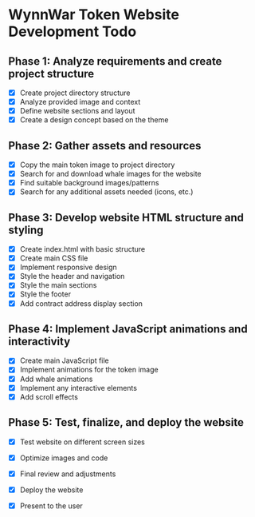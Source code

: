 # WynnWar Token Website Development Todo

## Phase 1: Analyze requirements and create project structure
- [x] Create project directory structure
- [x] Analyze provided image and context
- [x] Define website sections and layout
- [x] Create a design concept based on the theme

## Phase 2: Gather assets and resources
- [x] Copy the main token image to project directory
- [x] Search for and download whale images for the website
- [x] Find suitable background images/patterns
- [x] Search for any additional assets needed (icons, etc.)

## Phase 3: Develop website HTML structure and styling
- [x] Create index.html with basic structure
- [x] Create main CSS file
- [x] Implement responsive design
- [x] Style the header and navigation
- [x] Style the main sections
- [x] Style the footer
- [x] Add contract address display section

## Phase 4: Implement JavaScript animations and interactivity
- [x] Create main JavaScript file
- [x] Implement animations for the token image
- [x] Add whale animations
- [x] Implement any interactive elements
- [x] Add scroll effects

## Phase 5: Test, finalize, and deploy the website
- [x] Test website on different screen sizes
- [x] Optimize images and code
- [x] Final review and adjustments
- [x] Deploy the website
- [x] Present to the user

